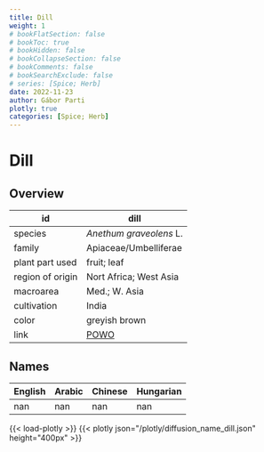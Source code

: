 ```yaml
---
title: Dill
weight: 1
# bookFlatSection: false
# bookToc: true
# bookHidden: false
# bookCollapseSection: false
# bookComments: false
# bookSearchExclude: false
# series: [Spice; Herb]
date: 2022-11-23
author: Gábor Parti
plotly: true
categories: [Spice; Herb]
---
```


# Dill

## Overview

|       id       |                        dill                       |
|----------------|---------------------------------------------------|
|     species    |              *Anethum graveolens* L.              |
|     family     |               Apiaceae/Umbelliferae               |
| plant part used|                    fruit; leaf                    |
|region of origin|               Nort Africa; West Asia              |
|    macroarea   |                   Med.; W. Asia                   |
|   cultivation  |                       India                       |
|      color     |                   greyish brown                   |
|      link      |[POWO](https://powo.science.kew.org/taxon/837530-1)|

## Names

|English|Arabic|Chinese|Hungarian|
|-------|------|-------|---------|
|  nan  |  nan |  nan  |   nan   |

{{< load-plotly >}}
{{< plotly json="/plotly/diffusion_name_dill.json" height="400px" >}}